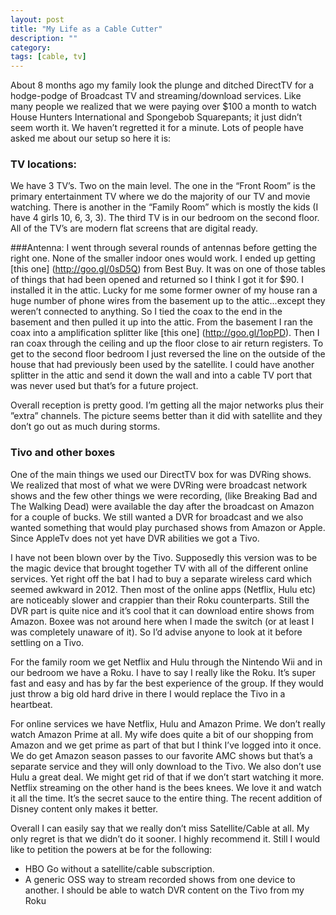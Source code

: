 ```yaml
---
layout: post
title: "My Life as a Cable Cutter"
description: ""
category: 
tags: [cable, tv]
---
```



About 8 months ago my family look the plunge and ditched DirectTV for a hodge-podge of Broadcast TV and streaming/download services. Like many people we realized that we were paying over $100 a month to watch House Hunters International and Spongebob Squarepants; it just didn’t seem worth it. We haven’t regretted it for a minute. Lots of people have asked me about our setup so here it is:

### TV locations: 
We have 3 TV’s. Two on the main level. The one in the “Front Room” is the primary entertainment TV where we do the majority of our TV and movie watching. There is another in the “Family Room” which is mostly the kids (I have 4 girls 10, 6, 3, 3). The third TV is in our bedroom on the second floor. All of the TV’s are modern flat screens that are digital ready.

###Antenna: 
I went through several rounds of antennas before getting the right one. None of the smaller indoor ones would work. I ended up getting [this one] (http://goo.gl/0sD5Q) from Best Buy. It was on one of those tables of things that had been opened and returned so I think I got it for $90. I installed it in the attic. Lucky for me some former owner of my house ran a huge number of phone wires from the basement up to the attic...except they weren’t connected to anything. So I tied the coax to the end in the basement and then pulled it up into the attic. From the basement I ran the coax into a amplification splitter like [this one] (http://goo.gl/1opPD). Then I ran coax through the ceiling and up the floor close to air return registers. To get to the second floor bedroom I just reversed the line on the outside of the house that had previously been used by the satellite. I could have another splitter in the attic and send it down the wall and into a cable TV port that was never used but that’s for a future project.

Overall reception is pretty good. I’m getting all the major networks plus their ”extra” channels. The picture seems better than it did with satellite and they don’t go out as much during storms.

### Tivo and other boxes
One of the main things we used our DirectTV box for was DVRing shows. We realized that most of what we were DVRing were broadcast network shows and the few other things we were recording, (like Breaking Bad and The Walking Dead) were available the day after the broadcast on Amazon for a couple of bucks. We still wanted a DVR for broadcast and we also wanted something that would play purchased shows from Amazon or Apple. Since AppleTv does not yet have DVR abilities we got a Tivo. 

I have not been blown over by the Tivo. Supposedly this version was to be the magic device that brought together TV with all of the different online services. Yet right off the bat I had to buy a separate wireless card which seemed awkward in 2012. Then most of the online apps (Netflix, Hulu etc) are noticeably slower and crappier than their Roku counterparts. Still the DVR part is quite nice and it’s cool that it can download entire shows from Amazon. Boxee was not around here when I made the switch (or at least I was completely unaware of it). So I’d advise anyone to look at it before settling on a Tivo.

For the family room we get Netflix and Hulu through the Nintendo Wii and in our bedroom we have a Roku. I have to say I really like the Roku. It’s super fast and easy and has by far the best experience of the group. If they would just throw a big old hard drive in there I would replace the Tivo in a heartbeat.

For online services we have Netflix, Hulu and Amazon Prime. We don’t really watch Amazon Prime at all. My wife does quite a bit of our shopping from Amazon and we get prime as part of that but I think I’ve logged into it once. We do get Amazon season passes to our favorite AMC shows but that’s a separate service and they will only download to the Tivo. We also don’t use Hulu a great deal. We might get rid of that if we don’t start watching it more. Netflix streaming on the other hand is the bees knees. We love it and watch it all the time. It’s the secret sauce to the entire thing. The recent addition of Disney content only makes it better.

Overall I can easily say that we really don’t miss Satellite/Cable at all. My only regret is that we didn’t do it sooner. I highly recommend it. Still I would like to petition the powers at be for the following:

* HBO Go without a satellite/cable subscription.
* A generic OSS way to stream recorded shows from one device to another. I should be able to watch DVR content on the Tivo from my Roku 
